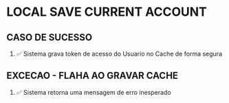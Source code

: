 # LOCAL SAVE CURRENT ACCOUNT

## CASO DE SUCESSO
1. ✅ Sistema grava token de acesso do Usuario no Cache de forma segura

## EXCECAO - FLAHA AO GRAVAR CACHE
1. ✅ Sistema retorna uma mensagem de erro inesperado